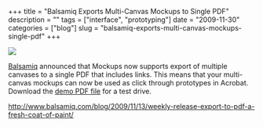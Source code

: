 +++
title = "Balsamiq Exports Multi-Canvas Mockups to Single PDF"
description = ""
tags = ["interface", "prototyping"]
date = "2009-11-30"
categories = ["blog"]
slug = "balsamiq-exports-multi-canvas-mockups-single-pdf"
+++



  <div class="notebook-screenshot"><a href="http://www.balsamiq.com/blog/2009/11/13/weekly-release-export-to-pdf-a-fresh-coat-of-paint/"><img src="/media/bluga/wt4b13e4ca801a6_large.jpg"/></a></div><p><a href="http://www.balsamiq.com/">Balsamiq</a> announced that Mockups now supports export of multiple canvases to a single PDF that includes links. This means that your multi-canvas mockups can now be used as click through prototypes in Acrobat. Download the <a href="http://www.balsamiq.com/blog/wp-content/uploads/2009/11/exportToPDFmockups.pdf">demo PDF file</a> for a test drive.</p>

    
  <a href="http://www.balsamiq.com/blog/2009/11/13/weekly-release-export-to-pdf-a-fresh-coat-of-paint/">http://www.balsamiq.com/blog/2009/11/13/weekly-release-export-to-pdf-a-fresh-coat-of-paint/</a>

